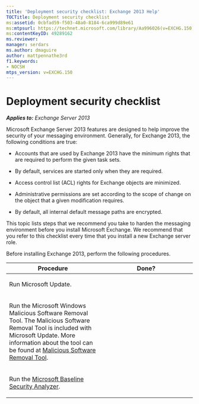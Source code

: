 ```yaml
---
title: 'Deployment security checklist: Exchange 2013 Help'
TOCTitle: Deployment security checklist
ms:assetid: 0cbfad59-f503-48a0-8184-6ca999d89e61
ms:mtpsurl: https://technet.microsoft.com/library/Aa996026(v=EXCHG.150)
ms:contentKeyID: 49289162
ms.reviewer: 
manager: serdars
ms.author: dmaguire
author: mattpennathe3rd
f1.keywords:
- NOCSH
mtps_version: v=EXCHG.150
---
```


# Deployment security checklist

_**Applies to:** Exchange Server 2013_

Microsoft Exchange Server 2013 features are designed to help improve the security of your messaging environment. Generally, for Exchange 2013, the following conditions are true:

- Accounts that are used by Exchange 2013 have the minimum rights that are required to perform the given task sets.

- By default, services are started only when they are required.

- Access control list (ACL) rights for Exchange objects are minimized.

- Administrative permissions are set according to the scope of change on the object that a given modification requires.

- By default, all internal default message paths are encrypted.

This topic lists steps that we recommend you take to harden the messaging environment before you install Microsoft Exchange. We recommend that you refer to this checklist every time that you install a new Exchange server role.

Before installing Exchange 2013, perform the following procedures.

<table>
<colgroup>
<col style="width: 50%" />
<col style="width: 50%" />
</colgroup>
<thead>
<tr class="header">
<th>Procedure</th>
<th>Done?</th>
</tr>
</thead>
<tbody>
<tr class="odd">
<td><p>Run Microsoft Update.</p></td>
<td><p> </p></td>
</tr>
<tr class="even">
<td><p>Run the Microsoft Windows Malicious Software Removal Tool. The Malicious Software Removal Tool is included with Microsoft Update. More information about the tool can be found at <a href="https://www.microsoft.com/download/details.aspx?id=9905">Malicious Software Removal Tool</a>.</p></td>
<td><p> </p></td>
</tr>
<tr class="odd">
<td><p>Run the <a href="https://www.microsoft.com/download/details.aspx?id=19892">Microsoft Baseline Security Analyzer</a>.</p></td>
<td><p> </p></td>
</tr>
</tbody>
</table>
